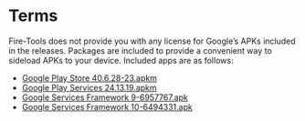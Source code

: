 # Terms
Fire-Tools does not provide you with any license for Google’s APKs included in the releases. Packages are included to provide a convenient way to sideload APKs to your device. Included apps are as follows:
- [Google Play Store 40.6.28-23.apkm](https://www.apkmirror.com/apk/google-inc/google-play-store/google-play-store-40-6-28-release/google-play-store-40-6-28-23-0-pr-625422852-4-android-apk-download/)
- [Google Play Services 24.13.19.apkm](https://www.apkmirror.com/apk/google-inc/google-play-services/google-play-services-24-13-19-release/google-play-services-24-13-19-040400-626168189-android-apk-download/)
- [Google Services Framework 9-6957767.apk](https://www.apkmirror.com/apk/google-inc/google-services-framework/google-services-framework-9-6957767-release/google-services-framework-9-6957767-android-apk-download/)
- [Google Services Framework 10-6494331.apk](https://www.apkmirror.com/apk/google-inc/google-services-framework/google-services-framework-10-6494331-release/google-services-framework-10-6494331-android-apk-download/)
